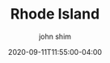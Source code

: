 ---
date: 2020-09-11T11:55:00-04:00
title: "Rhode Island"
ab: "RI"
seo_title: "List of all current and former Rhode Island Governor"
description: List of all current and former Rhode Island Governor
author: john shim
url: /rhode-island/
weight: 1
---